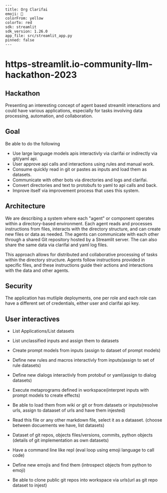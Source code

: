```
---
title: Org Clarifai
emoji: 🏃
colorFrom: yellow
colorTo: red
sdk: streamlit
sdk_version: 1.26.0
app_file: src/streamlit_app.py
pinned: false
---
```
# https-streamlit.io-community-llm-hackathon-2023

## Hackathon

Presenting an interesting concept of agent based streamlit interactions and could have various applications, especially for tasks involving data processing, automation, and collaboration. 

## Goal

Be able to do the following

* Use large language models apis interactivly via clarifai or indirectly via git/yaml api.
* User approve api calls and interactions using rules and manual work. 
* Consume quickly read in git or pastes as inputs and load them as datasets.
* Communicate with other bots via directories and logs and clarifai.
* Convert directories and text to protobufs to yaml to api calls and back.
* Improve itself via improvement process that uses this system.

## Architecture

We are describing a system where each "agent" or component operates within a directory-based environment. Each agent reads and processes instructions from files, interacts with the directory structure, and can create new files or data as needed. The agents can communicate with each other through a shared Git repository hosted by a Streamlit server. The can also share the same data via clarifai and yaml log files.

This approach allows for distributed and collaborative processing of tasks within the directory structure. Agents follow instructions provided in specific files, and these instructions guide their actions and interactions with the data and other agents.

## Security

The application has mutliple deployments, one per role and each role can have a different set of credentials, either user and clarifai api key.


## User interactives

* List Applications/List datasets
* List unclassified inputs and assign them to datasets
* Create prompt models from inputs (assign to dataset of prompt models)
* Define new rules and macros interactivly from inputs(assign to set of rule datasets)
* Define new dialogs interactivly from protobuf or yaml(assign to dialog datasets)
* Execute metaprograms defined in workspace(interpret inputs with prompt models to create effects)

* Be able to load them from wiki or git or from datasets or inputs(resolve urls, assign to dataaset of urls and have them injested)
* Read this file or any other markdown file, select it as a dataaset. (choose between docuements we have, list datasets)
* Dataset of git repos, objects files/versions, commits, python objects (details of git implementation as own datasets)
* Have a command line like repl (eval loop using emoji language to call code)
* Define new emojis and find them (introspect objects from python to emoji)
* Be able to clone public git repos into workspace via urls(url as git repo dataset to injest)
